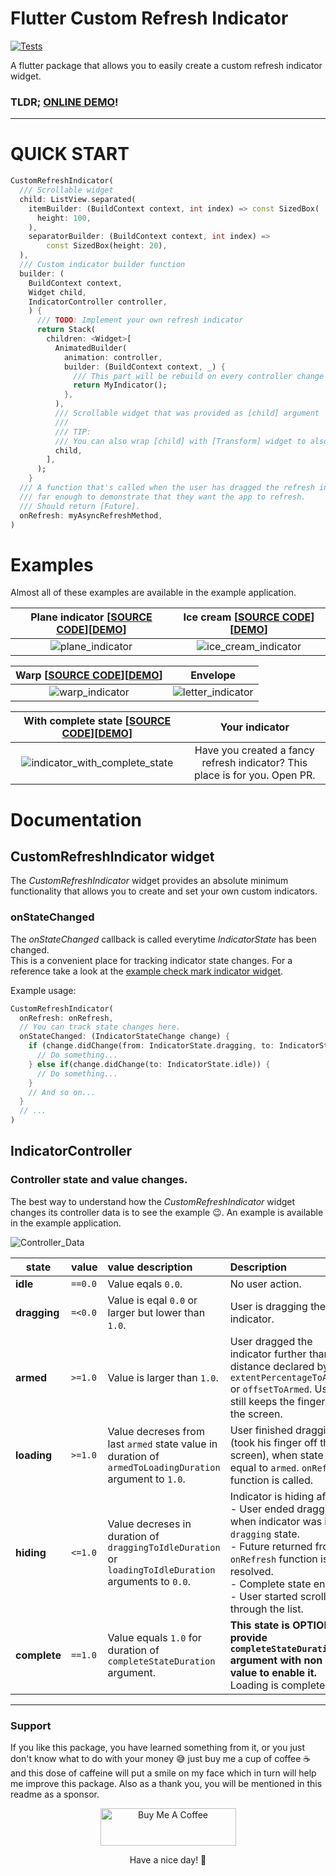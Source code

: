 # Flutter Custom Refresh Indicator

[![Tests](https://github.com/gonuit/flutter-custom-refresh-indicator/actions/workflows/test.yml/badge.svg)](https://github.com/gonuit/flutter-custom-refresh-indicator/actions/workflows/test.yml)

A flutter package that allows you to easily create a custom refresh indicator widget.

### **TLDR; [ONLINE DEMO](https://custom-refresh-indicator.klyta.it)**!

---
# QUICK START

```dart
CustomRefreshIndicator(
  /// Scrollable widget
  child: ListView.separated(
    itemBuilder: (BuildContext context, int index) => const SizedBox(
      height: 100,
    ),
    separatorBuilder: (BuildContext context, int index) =>
        const SizedBox(height: 20),
  ),
  /// Custom indicator builder function
  builder: (
    BuildContext context,
    Widget child,
    IndicatorController controller,
    ) {
      /// TODO: Implement your own refresh indicator
      return Stack(
        children: <Widget>[
          AnimatedBuilder(
            animation: controller,
            builder: (BuildContext context, _) {
              /// This part will be rebuild on every controller change
              return MyIndicator();
            },
          ),
          /// Scrollable widget that was provided as [child] argument
          ///
          /// TIP:
          /// You can also wrap [child] with [Transform] widget to also a animate list transform (see example app)
          child,
        ],
      );
    }
  /// A function that's called when the user has dragged the refresh indicator
  /// far enough to demonstrate that they want the app to refresh.
  /// Should return [Future].
  onRefresh: myAsyncRefreshMethod,
)
```

# Examples

Almost all of these examples are available in the example application.

| Plane indicator [[SOURCE CODE](example/lib/indicators/plane_indicator.dart)][[DEMO](https://custom-refresh-indicator.klyta.it/#/plane)] | Ice cream [[SOURCE CODE](example/lib/indicators/ice_cream_indicator.dart)][[DEMO](https://custom-refresh-indicator.klyta.it/#/ice_cream)] |
| :--------------------------------------------------------------------------: | :----------------------------------------------------------------------------------: |
|                ![plane_indicator](readme/plane_indicator.gif)                |                ![ice_cream_indicator](readme/ice_cream_indicator.gif)                |

| Warp [[SOURCE CODE](example/lib/indicators/warp_indicator.dart)][[DEMO](https://custom-refresh-indicator.klyta.it/#/warp)] |                Envelope                |
| :------------------------------------------------------------------------: | :----------------------------------------------: |
|                ![warp_indicator](readme/warp_indicator.gif)                | ![letter_indicator](readme/letter_indicator.gif) |

| With complete state [[SOURCE CODE](example/lib/indicators/check_mark_indicator.dart)][[DEMO](https://custom-refresh-indicator.klyta.it/#/check-mark)] |                               Your indicator                                |
| :---------------------------------------------------------------------------------------------: | :-------------------------------------------------------------------------: |
|           ![indicator_with_complete_state](readme/indicator_with_complete_state.gif)            | Have you created a fancy refresh indicator? This place is for you. Open PR. |

# Documentation

## CustomRefreshIndicator widget

The _CustomRefreshIndicator_ widget provides an absolute minimum functionality that allows you to create and set your own custom indicators.

### onStateChanged

The _onStateChanged_ callback is called everytime _IndicatorState_ has been changed.  
This is a convenient place for tracking indicator state changes. For a reference take a look at the [example check mark indicator widget](example/lib/indicators/check_mark_indicator.dart).
  
Example usage:
```dart
CustomRefreshIndicator(
  onRefresh: onRefresh,
  // You can track state changes here.
  onStateChanged: (IndicatorStateChange change) {
    if (change.didChange(from: IndicatorState.dragging, to: IndicatorState.armed)) {
      // Do something...
    } else if(change.didChange(to: IndicatorState.idle)) {
      // Do something...
    }
    // And so on...
  }
  // ...
)
```

## IndicatorController

### Controller state and value changes.

The best way to understand how the _CustomRefreshIndicator_ widget changes its controller data is to see the example 😉. An example is available in the example application.

![Controller_Data](readme/controller_data.gif)

| state        | value   | value description                                                                                       | Description                                                                                                                                                                                                                              |
| ------------ | :------ | :------------------------------------------------------------------------------------------------------ | :--------------------------------------------------------------------------------------------------------------------------------------------------------------------------------------------------------------------------------------- |
| **idle**     | `==0.0` | Value eqals `0.0`.                                                                                      | No user action.                                                                                                                                                                                                                          |
| **dragging** | `=<0.0` | Value is eqal `0.0` or larger but lower than `1.0`.                                                     | User is dragging the indicator.                                                                                                                                                                                                          |
| **armed**    | `>=1.0` | Value is larger than `1.0`.                                                                             | User dragged the indicator further than the distance declared by `extentPercentageToArmed` or `offsetToArmed`. User still keeps the finger on the screen.                                                                                |
| **loading**  | `>=1.0` | Value decreses from last `armed` state value in duration of `armedToLoadingDuration` argument to `1.0`. | User finished dragging (took his finger off the screen), when state was equal to `armed`. `onRefresh` function is called.                                                                                                                |
| **hiding**   | `<=1.0` | Value decreses in duration of `draggingToIdleDuration` or `loadingToIdleDuration` arguments to `0.0`.   | Indicator is hiding after:<br />- User ended dragging when indicator was in `dragging` state.<br />- Future returned from `onRefresh` function is resolved.<br />- Complete state ended.<br />- User started scrolling through the list. |
| **complete** | `==1.0` | Value equals `1.0` for duration of `completeStateDuration` argument.                                    | **This state is OPTIONAL, provide `completeStateDuration` argument with non null value to enable it.**<br /> Loading is completed.                                                                                                       |

---

### Support

If you like this package, you have learned something from it, or you just don't know what to do with your money 😅 just buy me a cup of coffee ☕️ and this dose of caffeine will put a smile on my face which in turn will help me improve this package. Also as a thank you, you will be mentioned in this readme as a sponsor.
  
<div align="center">
<a href="https://www.buymeacoffee.com/kamilklyta" target="_blank"><img height="60px" width="217px" src="https://cdn.buymeacoffee.com/buttons/v2/default-yellow.png" alt="Buy Me A Coffee" style="height: 60px !important;width: 217px !important;" ></a>
</div>
<p align="center">Have a nice day! 👋</p>


